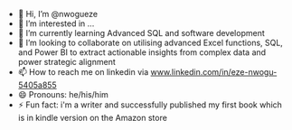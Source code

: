 - 👋 Hi, I’m @nwogueze
- 👀 I’m interested in ...
- 🌱 I’m currently learning Advanced SQL and software development
- 💞️ I’m looking to collaborate on utilising advanced Excel functions, SQL, and Power BI to extract actionable insights from complex data and power strategic alignment
- 📫 How to reach me on linkedin via www.linkedin.com/in/eze-nwogu-5405a855
- 😄 Pronouns: he/his/him
- ⚡ Fun fact: i'm a writer and successfully published my first book which is in kindle version on the Amazon store

<!---
nwogueze/nwogueze is a ✨ special ✨ repository because its `README.md` (this file) appears on your GitHub profile.
You can click the Preview link to take a look at your changes.
--->
